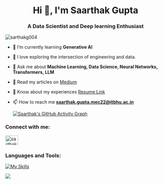 <h1 align="center">Hi 👋, I'm Saarthak Gupta</h1>
<h3 align="center">A Data Scientist and Deep learning Enthusiast</h3>

<p align="left"> <img src="https://komarev.com/ghpvc/?username=sarthakg004&label=Profile%20views&color=0e75b6&style=flat" alt="sarthakg004" /> </p>

- 🌱 I’m currently learning **Generative AI**

- 🧭 I love exploring the intersection of engineering and data.

- 💬 Ask me about **Machine Learning, Data Science, Neural Networks, Transformers, LLM**

- 📝 Read my articles on [Medium](https://medium.com/@_Sarthak004_) 

- 📄 Know about my experiences [Resume Link](https://drive.google.com/file/d/1jChuLzzCME0TAsoYKpkWuOtEUBaqF0Xz/view?usp=sharing)

- 📫 How to reach me **saarthak.gupta.mec22@itbhu.ac.in**

  [![Saarthak's GitHub Activity Graph](https://github-readme-activity-graph.vercel.app/graph?username=sarthakg004)](https://git.io/J1Ycx)

<h3 align="left">Connect with me:</h3>
<p align="left">
<a href="https://www.linkedin.com/in/sarthakgupta14/" target="blank"><img align="center" src="https://raw.githubusercontent.com/rahuldkjain/github-profile-readme-generator/master/src/images/icons/Social/linked-in-alt.svg" alt="sarthakgupta14" height="30" width="40" /></a>
</p>

<h3 align="left">Languages and Tools:</h3>

[![My Skills](https://skillicons.dev/icons?i=anaconda,aws,cpp,docker,elasticsearch,flask,git,github,heroku,kafka,kubernetes,matlab,mongodb,mysql,opencv,postgres,py,pytorch,sqlite,sklearn,tensorflow,ubuntu,vscode,&theme=light)](https://skillicons.dev)






<p><img align="left" src="https://github-readme-stats.vercel.app/api/top-langs/?username=sarthakg004" /></p>














